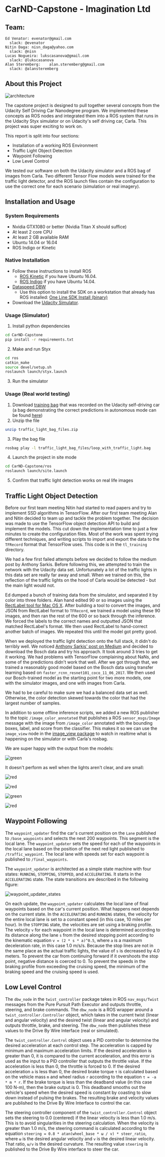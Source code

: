 # CarND-Capstone - Imagination Ltd

## Team:

```
Ed Venator: evenator@gmail.com
  slack: @evenator
Nitin Daga: nisn_daga@yahoo.com
  slack: @nisn
Lucas Nogueira: lukscasanova@gmail.com
  slack: @lukscasanova
Alan Steremberg:	alan.steremberg@gmail.com
  slack: @alansteremberg
```

## About this Project

![architecture](imgs/architecture.png)

The capstone project is designed to pull together several concepts from the Udacity Self Driving Car Nanodegree program. We implemented these concepts as ROS nodes and integrated them into a ROS system that runs in the Udacity Styx simulator or on Udacity's self driving car, Carla. This project was super exciting to work on.

This report is split into four sections:

* Installation of a working ROS Environment
* Traffic Light Object Detection
* Waypoint Following
* Low Level Control

We tested our software on both the Udacity simulator and a ROS bag of images from Carla.  Two different Tensor Flow models were trained for the traffic light detector, and the ROS launch files contain the configuration to use the correct one for each scenario (simulation or real imagery).

## Installation and Usage

### System Requirements

- Nvidia GTX1080 or better (Nvidia Titan X should suffice)
- At least 2 core CPU
- At least 2 GB available RAM
- Ubuntu 14.04 or 16.04
- ROS Indigo or Kinetic

### Native Installation

* Follow these instructions to install ROS
  * [ROS Kinetic](http://wiki.ros.org/kinetic/Installation/Ubuntu) if you have Ubuntu 16.04.
  * [ROS Indigo](http://wiki.ros.org/indigo/Installation/Ubuntu) if you have Ubuntu 14.04.
* [Dataspeed DBW](https://bitbucket.org/DataspeedInc/dbw_mkz_ros)
  * Use this option to install the SDK on a workstation that already has ROS installed: [One Line SDK Install (binary)](https://bitbucket.org/DataspeedInc/dbw_mkz_ros/src/81e63fcc335d7b64139d7482017d6a97b405e250/ROS_SETUP.md?fileviewer=file-view-default)
* Download the [Udacity Simulator](https://github.com/udacity/CarND-Capstone/releases/tag/v1.2).

### Usage (Simulator)

1. Install python dependencies
```bash
cd CarND-Capstone
pip install -r requirements.txt
```
2. Make and run Styx
```bash
cd ros
catkin_make
source devel/setup.sh
roslaunch launch/styx.launch
```
3. Run the simulator

### Usage (Real world testing)

1. Download [training bag](https://drive.google.com/file/d/0B2_h37bMVw3iYkdJTlRSUlJIamM/view?usp=sharing) that was recorded on the Udacity self-driving car (a bag demonstrating the correct predictions in autonomous mode can be found [here](https://drive.google.com/open?id=0B2_h37bMVw3iT0ZEdlF4N01QbHc))
2. Unzip the file
```bash
unzip traffic_light_bag_files.zip
```
3. Play the bag file
```bash
rosbag play -l traffic_light_bag_files/loop_with_traffic_light.bag
```
4. Launch the project in site mode
```bash
cd CarND-Capstone/ros
roslaunch launch/site.launch
```
5. Confirm that traffic light detection works on real life images

## Traffic Light Object Detection

Before our first team meeting Nitin had started to read papers and try to implement SSD algorithms in TensorFlow.  After our first team meeting Alan and Nitin decided to team up and tackle the problem together.  The decision was made to use the TensorFlow object detection API to build and implement the models.  This cut down the implementation time to just a few minutes to create the configuration files.  Most of the work was spent trying different techniques, and writing scripts to import and export the data to the `TFRecord` format that TensorFlow uses.  This code is in the `tl_training` directory.  

We had a few first failed attempts before we decided to follow the medium post by Anthony Sarkis.  Before following this, we attempted to train the network with the Udacity data set. Unfortunately a lot of the traffic lights in this data set are really far away and small. When we trained on this, the reflection of the traffic lights on the hood of Carla would be detected  - but the main light would not.  

Ed dumped a bunch of training data from the simulator, and separated it by color into three folders.  Alan hand edited 90 or so images using the [RectLabel tool for Mac OS X](https://itunes.apple.com/us/app/rectlabel-labeling-images-for-object-detection/id1210181730).  After building a tool to convert the images, and JSON from RectLabel format to `TFRecord`, we trained a model using these 90 images, and then ran the rest of the 600 or so back through the inference. We forced the labels to the correct names and outputted JSON that matched RectLabel's format.  We then used RectLabel to hand-correct another batch of images. We repeated this until the model got pretty good.

When we deployed the traffic light detection onto the full stack, it didn't do terribly well.  We noticed [Anthony Sarkis' post on Medium](https://medium.com/@anthony_sarkis/self-driving-cars-implementing-real-time-traffic-light-detection-and-classification-in-2017-7d9ae8df1c58) and decided to download the Bosch data and try his approach.  It took around 3 tries to get it working. We had problems with TensorFlow complaining about NaNs, and some of the predictions didn't work that well.  After we got through that, we trained a reasonably good model based on the Bosch data using transfer learning based on `faster_rcnn_resnet101_coco_11_06_2017`. We then used our Bosch-trained model as the starting point for two more models, one with the simulator images, and one with images from Carla.     

We had to be careful to make sure we had a balanced data set as well. Otherwise, the color detection skewed towards the color that had the largest number of samples.

In addition to some offline inference scripts, we added a new ROS publisher to the topic `/image_color_annotated` that publishes a ROS `sensor_msgs/Image` message with the image from `/image_color` annotated with the bounding boxes, label, and score from the classifier. This makes it so we can use the `image_view` node in the [image_view package](http://wiki.ros.org/image_view) to watch in realtime what is happening on the simulator or with Carla's rosbag.

We are super happy with the output from the models:

![green](imgs/screenshots/tl1.png)

It doesn't perform as well when the lights aren't clear, and are small:

![red](imgs/screenshots/tl2.png)

![red](imgs/screenshots/tl3.png)

![green](imgs/screenshots/tl4.png)

![red](imgs/screenshots/tl5.png)

## Waypoint Following

The `waypoint_updater` find the car's current position on the `Lane` published to `/base_waypoints` and selects the next 200 waypoints. This segment is the local lane. The `waypoint_updater` sets the speed for each of the waypoints in the local lane based on the position of the next red light published to `/traffic_waypoint`. The local lane with speeds set for each waypoint is published to `/final_waypoints`.

The `waypoint_updater` is architected as a simple state machine with four states: `RUNNING`, `STOPPING`, `STOPPED`, and `ACCELERATING`. It starts in the `ACCELERATING` state. The state transitions are described in the following figure:

![waypoint_updater_states](imgs/waypoint_updater_states.png)

On each update, the `waypoint_updater` calculates the local lane of final waypoints based on the car's current position. What happens next depends on the current state. In the `ACCELERATING` and `RUNNING` states, the velocity for the entire local lane is set to a constant speed (in this case, 10 miles per hour). In the `STOPPING` state, the velocities are set using a braking profile. The velocity `v` for each waypoint in the local lane is determined according to its distance along the lane `s` from the desired stopping point according to the kinematic equation `v = (2 * s * a)^0.5`, where `a` is a maximum deceleration rate, in this case 1.0 m/s/s. Because the stop lines are not in the same place as the actual traffic lights, the value of `s` is decreased by 4.0 meters. To prevent the car from continuing forward if it overshoots the stop point, negative distance is coerced to 0. To prevent the speeds in the braking profile from exceeding the cruising speed, the minimum of the braking speed and the cruising speed is used.

## Low Level Control

The `dbw_node` in the `twist_controller` package takes in ROS `nav_msgs/Twist` messages from the Pure Pursuit Path Executor and outputs throttle, steering, and brake commands. The `dbw_node` is a ROS wrapper around a `twist_controller.Controller` object, which takes in the current twist (linear and angular velocity) and the desired twist (linear and angular velocity) and outputs throttle, brake, and steering. The `dbw_node` then publishes these values to the Drive By Wire Interface (real or simulated).

The `twist_controller.Control` object uses a PID controller to determine the desired acceleration at each control step. The acceleration is capped by minimum and maximum acceleration limits. If the desired acceleration is greater than 0, it is compared to the current acceleration, and this error is used as the input to a PID controller that outputs the throttle value. If the acceleration is less than 0, the throttle is forced to 0. If the desired acceleration `a` is less than 0, the desired brake torque `τ` is calculated based on the vehicle mass `m` and wheel radius `r` according to the equation `τ = -a * m * r`.  If the brake torque is less than the deadband value (in this case 100 N-m), then the brake output is 0. This deadband smooths out the vehicle's speed when the desired speed is constant by coasting to slow down instead of pulsing the brakes. The resulting brake and velocity values are published to the Drive By Wire Interface to control the car.

The steering controller component of the `twist_controller.Control` object sets the steering to 0.0 (centered) if the linear velocity is less than 1.0 m/s. This is to avoid singularities in the steering calculation. When the velocity is greater than 1.0 m/s, the steering command is calculated according to the equation `steering = 0.8 * atan(wheel_base * ω / v) * steer_ratio`, where `ω` is the desired angular velocity and `v` is the desired linear velocity. That ratio, `ω/v` is the desired curvature. The resulting value `steering` is published to the Drive By Wire interface to steer the car.
